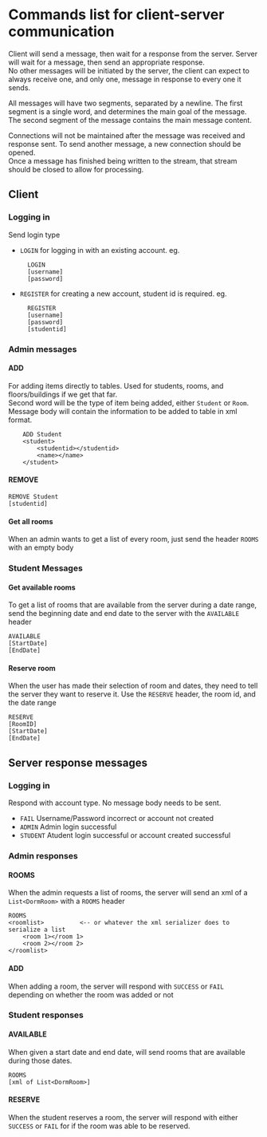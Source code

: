 # Commands list for client-server communication  
Client will send a message, then wait for a response from the server. Server will wait for a message, then send an appropriate response.  
No other messages will be initiated by the server, the client can expect to always receive one, and only one, message in response to every one it sends.

All messages will have two segments, separated by a newline. The first segment is a single word, and determines the main goal of the message. The second segment of the message contains the main message content.

Connections will not be maintained after the message was received and response sent. To send another message, a new connection should be opened.  
Once a message has finished being written to the stream, that stream should be closed to allow for processing.

## Client
### Logging in
Send login type
* `LOGIN` for logging in with an existing account. eg.

        LOGIN
        [username]
        [password]

* `REGISTER` for creating a new account, student id is required. eg.

        REGISTER
        [username]
        [password]
        [studentid]

### Admin messages
#### ADD
For adding items directly to tables. Used for students, rooms, and floors/buildings if we get that far.  
Second word will be the type of item being added, either `Student` or `Room`.  
Message body will contain the information to be added to table in xml format.

        ADD Student
        <student>
            <studentid></studentid>
            <name></name>
        </student>

#### REMOVE
    REMOVE Student
    [studentid]

#### Get all rooms
When an admin wants to get a list of every room, just send the header `ROOMS` with an empty body

### Student Messages
#### Get available rooms
To get a list of rooms that are available from the server during a date range, send the beginning date and end date to the server with the `AVAILABLE` header

    AVAILABLE
    [StartDate]
    [EndDate]

#### Reserve room
When the user has made their selection of room and dates, they need to tell the server they want to reserve it. Use the `RESERVE` header, the room id, and the date range

    RESERVE
    [RoomID]
    [StartDate]
    [EndDate]

## Server response messages
### Logging in
Respond with account type. No message body needs to be sent.
* `FAIL` Username/Password incorrect or account not created
* `ADMIN` Admin login successful
* `STUDENT` Atudent login successful or account created successful

### Admin responses
#### ROOMS
When the admin requests a list of rooms, the server will send an xml of a `List<DormRoom>` with a `ROOMS` header

    ROOMS
    <roomlist>          <-- or whatever the xml serializer does to serialize a list
        <room 1></room 1>
        <room 2></room 2>
    </roomlist>

#### ADD
When adding a room, the server will respond with `SUCCESS` or `FAIL` depending on whether the room was added or not

### Student responses
#### AVAILABLE
When given a start date and end date, will send rooms that are available during those dates.

    ROOMS
    [xml of List<DormRoom>]

#### RESERVE
When the student reserves a room, the server will respond with either `SUCCESS` or `FAIL` for if the room was able to be reserved.